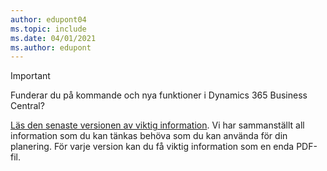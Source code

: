 ```yaml
---
author: edupont04
ms.topic: include
ms.date: 04/01/2021
ms.author: edupont
---
```

> [!IMPORTANT]
>
> Funderar du på kommande och nya funktioner i Dynamics 365 Business Central?
>
> [Läs den senaste versionen av viktig information](/dynamics365/release-plans/). Vi har sammanställt all information som du kan tänkas behöva som du kan använda för din planering. För varje version kan du få viktig information som en enda PDF-fil.